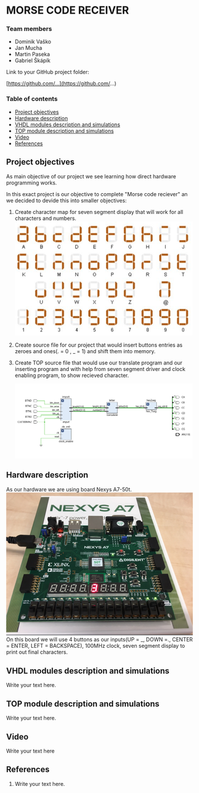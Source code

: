 # MORSE CODE RECEIVER

### Team members

* Dominik Vaško 
* Jan Mucha 
* Martin Paseka 
* Gabriel Škápík

Link to your GitHub project folder:

   [https://github.com/...](https://github.com/...)


### Table of contents
* [Project objectives](#objectives)
* [Hardware description](#hardware)
* [VHDL modules description and simulations](#modules)
* [TOP module description and simulations](#top)
* [Video](#video)
* [References](#references)


<a name="objectives"></a>
## Project objectives

As main objective of our project  we see learning how direct hardware programming works.

In this exact project  is our objective to complete "Morse code reciever" an we decided to  devide this into smaller objectives:
1. Create character map for seven segment display that will work for all  characters and numbers.
![your figure](https://github.com/Hans22301/digital-electronics-1/blob/main/labs/project_morse_code_receiver/images/mapa_znaku.png)
	
2. Create source file for our project that would insert buttons entries as zeroes and ones(. = 0 , _ = 1) and shift them into memory.
	
3. Create TOP source file that would use our translate program and our inserting program and with help from seven segment driver and clock enabling program, to show recieved character.
	
	 ![your figure](https://github.com/Hans22301/digital-electronics-1/blob/main/labs/project_morse_code_receiver/images/diagram_proj.png)

<a name="hardware"></a>
## Hardware description

As our hardware we are using board Nexys A7-50t.
![your figure](https://github.com/Hans22301/digital-electronics-1/blob/main/labs/project_morse_code_receiver/images/deska_orig.png)
On this board we will use 4 buttons as our inputs(UP = _, DOWN =., CENTER = ENTER, LEFT = BACKSPACE), 100MHz clock, seven segment display to print out final characters.

<a name="modules"></a>
## VHDL modules description and simulations

Write your text here.


<a name="top"></a>
## TOP module description and simulations

Write your text here.


<a name="video"></a>
## Video

Write your text here


<a name="references"></a>
## References

1. Write your text here.
